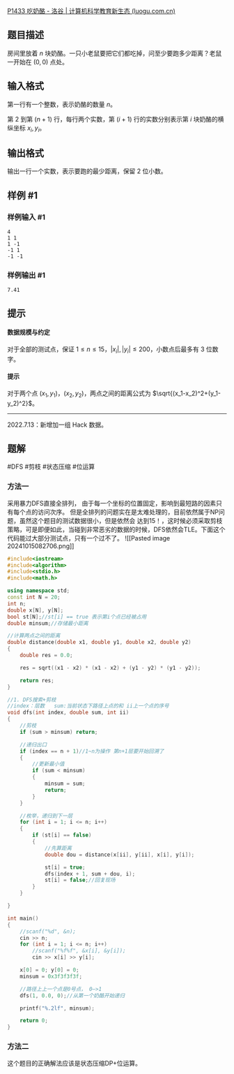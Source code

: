 [P1433 吃奶酪 - 洛谷 | 计算机科学教育新生态 (luogu.com.cn)](https://www.luogu.com.cn/problem/P1433)

## 题目描述

房间里放着 $n$ 块奶酪。一只小老鼠要把它们都吃掉，问至少要跑多少距离？老鼠一开始在 $(0,0)$ 点处。

## 输入格式

第一行有一个整数，表示奶酪的数量 $n$。

第 $2$ 到第 $(n + 1)$ 行，每行两个实数，第 $(i + 1)$ 行的实数分别表示第 $i$ 块奶酪的横纵坐标 $x_i, y_i$。

## 输出格式

输出一行一个实数，表示要跑的最少距离，保留 $2$ 位小数。

## 样例 #1

### 样例输入 #1

```
4
1 1
1 -1
-1 1
-1 -1
```

### 样例输出 #1

```
7.41
```

## 提示

#### 数据规模与约定

对于全部的测试点，保证 $1\leq n\leq 15$，$|x_i|, |y_i| \leq 200$，小数点后最多有 $3$ 位数字。

#### 提示

对于两个点 $(x_1,y_1)$，$(x_2, y_2)$，两点之间的距离公式为 $\sqrt{(x_1-x_2)^2+(y_1-y_2)^2}$。

---

$2022.7.13$：新增加一组 $\text{Hack}$ 数据。


## 题解

#DFS #剪枝 #状态压缩 #位运算 

### 方法一

采用暴力DFS直接全排列， 由于每一个坐标的位置固定，影响到最短路的因素只有每个点的访问次序。
但是全排列的问题实在是太难处理的，目前依然属于NP问题，虽然这个题目的测试数据很小，但是依然会 达到15！，这时候必须采取剪枝策略，可是即便如此，当碰到非常恶劣的数据的时候，DFS依然会TLE。下面这个代码能过大部分测试点，只有一个过不了。
![[Pasted image 20241015082706.png]]
```cpp
#include<iostream>
#include<algorithm>
#include<stdio.h>
#include<math.h>

using namespace std;
const int N = 20;
int n;
double x[N], y[N];
bool st[N];//st[i] == true 表示第i个点已经被占用
double minsum;//存储最小距离

//计算两点之间的距离
double distance(double x1, double y1, double x2, double y2)
{
	double res = 0.0;

	res = sqrt((x1 - x2) * (x1 - x2) + (y1 - y2) * (y1 - y2));

	return res;
}

//1. DFS搜索+剪枝
//index：层数   sum:当前状态下路径上点的和 ii上一个点的序号
void dfs(int index, double sum, int ii)
{
	//剪枝
	if (sum > minsum) return;

	//递归出口
	if (index == n + 1)//1~n为操作 第n+1层要开始回溯了
	{
		//更新最小值
		if (sum < minsum)
		{
			minsum = sum;
			return;
		}
	}

	//枚举，递归到下一层
	for (int i = 1; i <= n; i++)
	{
		if (st[i] == false)
		{
			//先算距离
			double dou = distance(x[ii], y[ii], x[i], y[i]);

			st[i] = true;
			dfs(index + 1, sum + dou, i);
			st[i] = false;//回复现场
		}
	}

}

int main()
{
	//scanf("%d", &n);
	cin >> n;
	for (int i = 1; i <= n; i++)
		//scanf("%f%f", &x[i], &y[i]);
		cin >> x[i] >> y[i];

	x[0] = 0; y[0] = 0;
	minsum = 0x3f3f3f3f;

	//路径上上一个点是0号点， 0—>1
	dfs(1, 0.0, 0);//从第一个奶酪开始递归

	printf("%.2lf", minsum);

	return 0;
}
```


### 方法二

这个题目的正确解法应该是状态压缩DP+位运算。